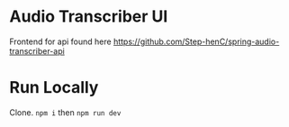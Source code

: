 # Audio Transcriber UI 

Frontend for api found here https://github.com/Step-henC/spring-audio-transcriber-api


# Run Locally 

Clone. `npm i` then `npm run dev`